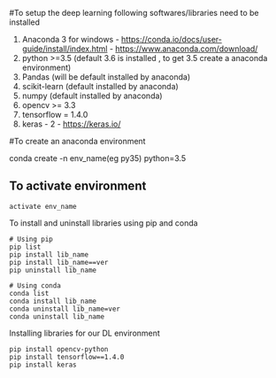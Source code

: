 #To setup the deep learning following softwares/libraries need to be installed

  1. Anaconda 3 for windows - https://conda.io/docs/user-guide/install/index.html
                            - https://www.anaconda.com/download/
  2. python >=3.5 (default 3.6 is installed , to get 3.5 create a anaconda environment)
  3. Pandas (will be default installed by anaconda)
  4. scikit-learn (default installed by anaconda)
  5. numpy (default installed by anaconda)
  6. opencv >= 3.3
  7. tensorflow = 1.4.0
  8. keras - 2 - https://keras.io/
  
#To create an anaconda environment
  
  conda create -n env_name(eg py35) python=3.5
  
  ## To activate environment
    activate env_name
    
To install and uninstall libraries using pip and conda
    
    # Using pip
    pip list
    pip install lib_name
    pip install lib_name==ver
    pip uninstall lib_name
    
    # Using conda
    conda list
    conda install lib_name
    conda uninstall lib_name=ver
    conda uninstall lib_name
    
 Installing libraries for our DL environment
 
    pip install opencv-python 
    pip install tensorflow==1.4.0
    pip install keras


  
